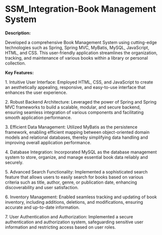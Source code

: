 # SSM_Integration-Book Management System

**Description:**

Developed a comprehensive Book Management System using cutting-edge technologies such as Spring, Spring MVC, MyBatis, MySQL, JavaScript, HTML, and CSS. This user-friendly application streamlines the organization, tracking, and maintenance of various books within a library or personal collection.

**Key Features:**

<p>1. Intuitive User Interface: Employed HTML, CSS, and JavaScript to create an aesthetically appealing, responsive, and easy-to-use interface that enhances the user experience.</p>
<p>2. Robust Backend Architecture: Leveraged the power of Spring and Spring MVC frameworks to build a scalable, modular, and secure backend, ensuring seamless integration of various components and facilitating smooth application performance.</p>
<p>3. Efficient Data Management: Utilized MyBatis as the persistence framework, enabling efficient mapping between object-oriented domain models and relational databases, thereby simplifying data handling and improving overall application performance.</p>
<p>4. Database Integration: Incorporated MySQL as the database management system to store, organize, and manage essential book data reliably and securely.</p>
<p>5. Advanced Search Functionality: Implemented a sophisticated search feature that allows users to easily search for books based on various criteria such as title, author, genre, or publication date, enhancing discoverability and user satisfaction.</p>
<p>6. Inventory Management: Enabled seamless tracking and updating of book inventory, including additions, deletions, and modifications, ensuring accurate and up-to-date information.</p>
<p>7. User Authentication and Authorization: Implemented a secure authentication and authorization system, safeguarding sensitive user information and restricting access based on user roles.</p>
